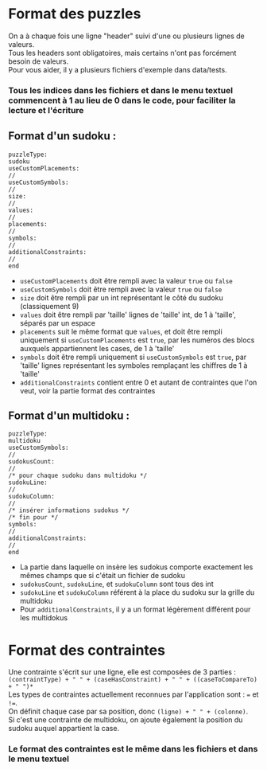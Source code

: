 # Format des puzzles
On a à chaque fois une ligne "header" suivi d'une ou plusieurs lignes de valeurs.  
Tous les headers sont obligatoires, mais certains n'ont pas forcément besoin de valeurs.  
Pour vous aider, il y a plusieurs fichiers d'exemple dans data/tests.
### Tous les indices dans les fichiers et dans le menu textuel commencent à 1 au lieu de 0 dans le code, pour faciliter la lecture et l'écriture
## Format d'un sudoku : 
```
puzzleType:
sudoku
useCustomPlacements:
//
useCustomSymbols:
//
size:
//
values:
//
placements:
//
symbols:
//
additionalConstraints:
//
end
```
- ``useCustomPlacements`` doit être rempli avec la valeur `true` ou `false`  
- ``useCustomSymbols`` doit être rempli avec la valeur `true` ou `false`  
- ``size`` doit être rempli par un int représentant le côté du sudoku (classiquement 9)  
- ``values`` doit être rempli par 'taille' lignes de 'taille' int, de 1 à 'taille', séparés par un espace  
- ``placements`` suit le même format que ``values``, et doit être rempli uniquement si ``useCustomPlacements`` est `true`, par les numéros des blocs auxquels appartiennent les cases, de 1 à 'taille'  
- ``symbols`` doit être rempli uniquement si ``useCustomSymbols`` est `true`, par 'taille' lignes représentant les symboles remplaçant les chiffres de 1 à 'taille'  
- ``additionalConstraints`` contient entre 0 et autant de contraintes que l'on veut, voir la partie format des contraintes
## Format d'un multidoku :
```
puzzleType:
multidoku
useCustomSymbols:
//
sudokusCount:
//
/* pour chaque sudoku dans multidoku */
sudokuLine:
//
sudokuColumn:
//
/* insérer informations sudokus */
/* fin pour */
symbols:
//
additionalConstraints:
//
end
```
- La partie dans laquelle on insère les sudokus comporte exactement les mêmes champs que si c'était un fichier de sudoku  
- ``sudokusCount``, ``sudokuLine``, et ``sudokuColumn`` sont tous des int  
- ``sudokuLine`` et ``sudokuColumn`` référent à la place du sudoku sur la grille du multidoku  
- Pour ``additionalConstraints``, il y a un format légèrement différent pour les multidokus  
# Format des contraintes
Une contrainte s'écrit sur une ligne, elle est composées de 3 parties :  
``(contraintType) + " " + (caseHasConstraint) + " " + ((caseToCompareTo) + " ")*``  
Les types de contraintes actuellement reconnues par l'application sont : `=` et `!=`.  
On définit chaque case par sa position, donc `(ligne) + " " + (colonne)`.  
Si c'est une contrainte de multidoku, on ajoute également la position du sudoku auquel appartient la case.
### Le format des contraintes est le même dans les fichiers et dans le menu textuel